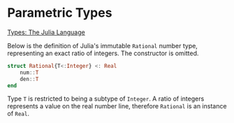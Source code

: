 # Parametric Types

[Types: The Julia Language](https://docs.julialang.org/en/v1/manual/types/#)

Below is the definition of Julia's immutable `Rational` number type, representing
an exact ratio of integers. The constructor is omitted.

```julia
struct Rational{T<:Integer} <: Real
    num::T
    den::T
end
```

Type `T` is restricted to being a subtype of `Integer`. A ratio of integers represents
a value on the real number line, therefore `Rational` is an instance of `Real`.
